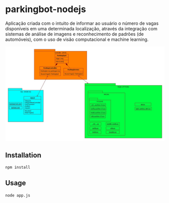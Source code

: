 # parkingbot-nodejs


Aplicação criada com o intuito de informar ao usuário o número de vagas disponíveis em uma determinada localização, através da integração com sistemas de análise de imagens e reconhecimento de padrões (de automóveis), com o uso de visão computacional e machine learning.

![](https://github.com/Elfocus/parkingbot-nodejs/blob/master/ParkingGo.jpg)

## Installation


```bash
npm install
```

## Usage

```nodejs
node app.js
```
